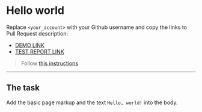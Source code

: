 # Hello world
Replace `<your_account>` with your Github username and copy the links to Pull Request description:
- [DEMO LINK](https://Apollonia5.github.io/layout_hello-world/)
- [TEST REPORT LINK](https://Apollonia5.github.io/layout_hello-world/report/html_report/)

> Follow [this instructions](https://mate-academy.github.io/layout_task-guideline/#how-to-solve-the-layout-tasks-on-github)
___

## The task
Add the basic page markup and the text `Hello, world!` into the body.
